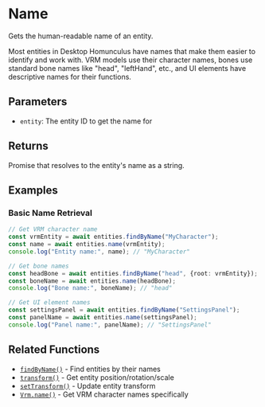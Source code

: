 # Name

Gets the human-readable name of an entity.

Most entities in Desktop Homunculus have names that make them easier to identify and work with. VRM models use their
character names, bones use standard bone names like "head", "leftHand", etc., and UI elements have descriptive names for
their functions.

## Parameters

- `entity`: The entity ID to get the name for

## Returns

Promise that resolves to the entity's name as a string.

## Examples

### Basic Name Retrieval

```typescript
// Get VRM character name
const vrmEntity = await entities.findByName("MyCharacter");
const name = await entities.name(vrmEntity);
console.log("Entity name:", name); // "MyCharacter"

// Get bone names
const headBone = await entities.findByName("head", {root: vrmEntity});
const boneName = await entities.name(headBone);
console.log("Bone name:", boneName); // "head"

// Get UI element names
const settingsPanel = await entities.findByName("SettingsPanel");
const panelName = await entities.name(settingsPanel);
console.log("Panel name:", panelName); // "SettingsPanel"
```

## Related Functions

- [`findByName()`](./findByName.md) - Find entities by their names
- [`transform()`](./transform.md) - Get entity position/rotation/scale
- [`setTransform()`](./setTransform.md) - Update entity transform
- [`Vrm.name()`](../vrm/name.md) - Get VRM character names specifically